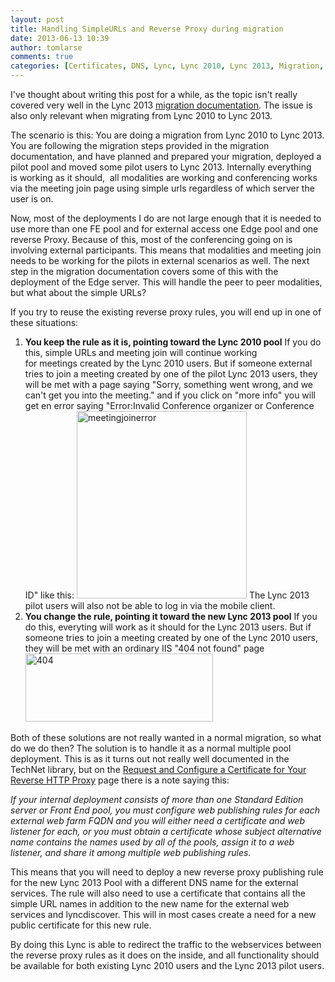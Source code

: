 ```yaml
---
layout: post
title: Handling SimpleURLs and Reverse Proxy during migration
date: 2013-06-13 10:39
author: tomlarse
comments: true
categories: [Certificates, DNS, Lync, Lync 2010, Lync 2013, Migration, Reverse Proxy, SimpleURL, Unified Communications]
---
```

I've thought about writing this post for a while, as the topic isn't really covered very well in the Lync 2013 <a href="http://technet.microsoft.com/en-us/library/jj205369.aspx" target="_blank">migration documentation</a>. The issue is also only relevant when migrating from Lync 2010 to Lync 2013.

The scenario is this: You are doing a migration from Lync 2010 to Lync 2013. You are following the migration steps provided in the migration documentation, and have planned and prepared your migration, deployed a pilot pool and moved some pilot users to Lync 2013. Internally everything is working as it should,  all modalities are working and conferencing works via the meeting join page using simple urls regardless of which server the user is on.

Now, most of the deployments I do are not large enough that it is needed to use more than one FE pool and for external access one Edge pool and one reverse Proxy. Because of this, most of the conferencing going on is involving external participants. This means that modalities and meeting join needs to be working for the pilots in external scenarios as well. The next step in the migration documentation covers some of this with the deployment of the Edge server. This will handle the peer to peer modalities, but what about the simple URLs?

If you try to reuse the existing reverse proxy rules, you will end up in one of these situations:
<ol>
	<li><strong>You keep the rule as it is, pointing toward the Lync 2010 pool</strong>
If you do this, simple URLs and meeting join will continue working for meetings created by the Lync 2010 users. But if someone external tries to join a meeting created by one of the pilot Lync 2013 users, they will be met with a page saying "Sorry, something went wrong, and we can't get you into the meeting." and if you click on "more info" you will get en error saying "Error:Invalid Conference organizer or Conference ID" like this:
<a href="http://codesalot.files.wordpress.com/2013/06/meetingjoinerror.png"><img class="alignnone size-medium wp-image-500" alt="meetingjoinerror" src="http://codesalot.files.wordpress.com/2013/06/meetingjoinerror.png?w=272" width="272" height="300" /></a>
The Lync 2013 pilot users will also not be able to log in via the mobile client.</li>
	<li><strong>You change the rule, pointing it toward the new Lync 2013 pool</strong>
If you do this, everyting will work as it should for the Lync 2013 users. But if someone tries to join a meeting created by one of the Lync 2010 users, they will be met with an ordinary IIS "404 not found" page
<a href="http://codesalot.files.wordpress.com/2013/06/404.png"><img class="alignnone size-medium wp-image-501" alt="404" src="http://codesalot.files.wordpress.com/2013/06/404.png?w=300" width="300" height="109" /></a></li>
</ol>
Both of these solutions are not really wanted in a normal migration, so what do we do then? The solution is to handle it as a normal multiple pool deployment. This is as it turns out not really well documented in the TechNet library, but on the <a href="http://technet.microsoft.com/en-us/library/gg429704.aspx" target="_blank">Request and Configure a Certificate for Your Reverse HTTP Proxy</a> page there is a note saying this:

<em>If your internal deployment consists of more than one Standard Edition server or Front End pool, you must configure web publishing rules for each external web farm FQDN and you will either need a certificate and web listener for each, or you must obtain a certificate whose subject alternative name contains the names used by all of the pools, assign it to a web listener, and share it among multiple web publishing rules.</em>

This means that you will need to deploy a new reverse proxy publishing rule for the new Lync 2013 Pool with a different DNS name for the external services. The rule will also need to use a certificate that contains all the simple URL names in addition to the new name for the external web services and lyncdiscover. This will in most cases create a need for a new public certificate for this new rule.

By doing this Lync is able to redirect the traffic to the webservices between the reverse proxy rules as it does on the inside, and all functionality should be available for both existing Lync 2010 users and the Lync 2013 pilot users.
